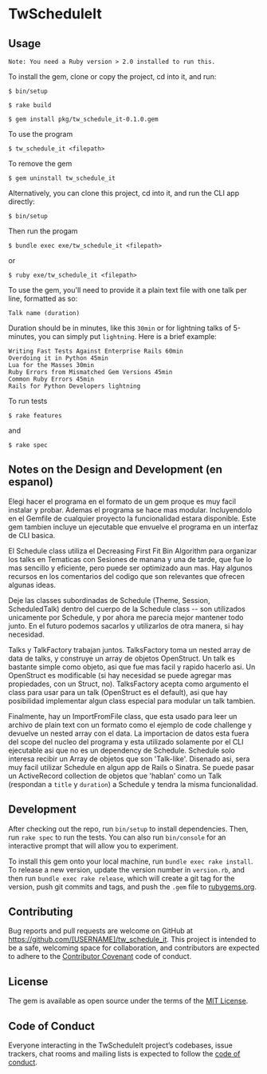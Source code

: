 # TwScheduleIt

## Usage

    Note: You need a Ruby version > 2.0 installed to run this.


To install the gem, clone or copy the project, cd into it, and run:

    $ bin/setup

    $ rake build

    $ gem install pkg/tw_schedule_it-0.1.0.gem

To use the program

    $ tw_schedule_it <filepath>

To remove the gem

    $ gem uninstall tw_schedule_it

Alternatively, you can clone this project, cd into it, and run the CLI app directly:

    $ bin/setup

Then run the progam

    $ bundle exec exe/tw_schedule_it <filepath>

or

    $ ruby exe/tw_schedule_it <filepath>

To use the gem, you'll need to provide it a plain text file with one talk per line, formatted as so:

    Talk name (duration)

Duration should be in minutes, like this `30min` or for lightning talks of 5-minutes, you can simply put `lightning`. Here is a brief example:

    Writing Fast Tests Against Enterprise Rails 60min
    Overdoing it in Python 45min
    Lua for the Masses 30min
    Ruby Errors from Mismatched Gem Versions 45min
    Common Ruby Errors 45min
    Rails for Python Developers lightning 

To run tests

    $ rake features

and

    $ rake spec


## Notes on the Design and Development (en espanol)

Elegi hacer el programa en el formato de un gem proque es muy facil instalar y probar. Ademas el programa se hace mas modular. Incluyendolo en el Gemfile de cualquier proyecto la funcionalidad estara disponible. Este gem tambien incluye un ejecutable que envuelve el programa en un interfaz de CLI basica.

El Schedule class utiliza el Decreasing First Fit Bin Algorithm para organizar los talks en Tematicas con Sesiones de manana y una de tarde, que fue lo mas sencillo y eficiente, pero puede ser optimizado aun mas. Hay algunos recursos en los comentarios del codigo que son relevantes que ofrecen algunas ideas.

Deje las classes subordinadas de Schedule (Theme, Session, ScheduledTalk) dentro del cuerpo de la Schedule class -- son utilizados unicamente por Schedule, y por ahora me parecia mejor mantener todo junto. En el futuro podemos sacarlos y utilizarlos de otra manera, si hay necesidad.

Talks y TalkFactory trabajan juntos. TalksFactory toma un nested array de data de talks, y construye un array de objetos OpenStruct. Un talk es bastante simple como objeto, asi que fue mas facil y rapido hacerlo asi. Un OpenStruct es modificable (si hay necesidad se puede agregar mas propiedades, con un Struct, no). TalksFactory acepta como argumento el class para usar para un talk (OpenStruct es el default), asi que hay posibilidad implementar algun class especial para modular un talk tambien.

Finalmente, hay un ImportFromFile class, que esta usado para leer un archivo de plain text con un formato como el ejemplo de code challenge y devuelve un nested array con el data. La importacion de datos esta fuera del scope del nucleo del programa y esta utilizado solamente por el CLI ejecutable asi que no es un dependency de Schedule. Schedule solo interesa recibir un Array de objetos que son 'Talk-like'. Disenado asi, sera muy facil utilizar Schedule en algun app de Rails o Sinatra. Se puede pasar un ActiveRecord collection de objetos que 'hablan' como un Talk (respondan a `title` y `duration`) a Schedule y tendra la misma funcionalidad.

## Development

After checking out the repo, run `bin/setup` to install dependencies. Then, run `rake spec` to run the tests. You can also run `bin/console` for an interactive prompt that will allow you to experiment.

To install this gem onto your local machine, run `bundle exec rake install`. To release a new version, update the version number in `version.rb`, and then run `bundle exec rake release`, which will create a git tag for the version, push git commits and tags, and push the `.gem` file to [rubygems.org](https://rubygems.org).

## Contributing

Bug reports and pull requests are welcome on GitHub at https://github.com/[USERNAME]/tw_schedule_it. This project is intended to be a safe, welcoming space for collaboration, and contributors are expected to adhere to the [Contributor Covenant](http://contributor-covenant.org) code of conduct.

## License

The gem is available as open source under the terms of the [MIT License](http://opensource.org/licenses/MIT).

## Code of Conduct

Everyone interacting in the TwScheduleIt project’s codebases, issue trackers, chat rooms and mailing lists is expected to follow the [code of conduct](https://github.com/[USERNAME]/tw_schedule_it/blob/master/CODE_OF_CONDUCT.md).
